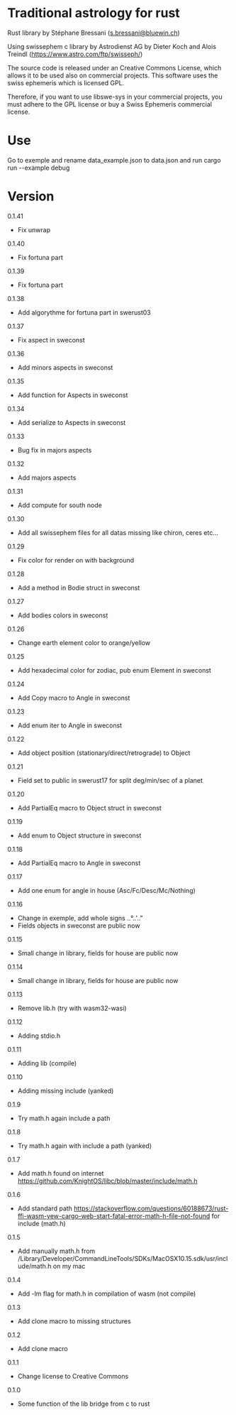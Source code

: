 # Traditional astrology for rust
Rust library by Stéphane Bressani (s.bressani@bluewin.ch)

Using swissephem c library by Astrodienst AG by Dieter Koch and Alois Treindl (https://www.astro.com/ftp/swisseph/)

The source code is released under an Creative Commons License, which allows it to be used also on commercial projects. This software uses the swiss ephemeris which is licensed GPL.

Therefore, if you want to use libswe-sys in your commercial projects, you must adhere to the GPL license or buy a Swiss Ephemeris commercial license.

# Use

Go to exemple and rename data_example.json to data.json and run cargo run
--example debug

# Version
0.1.41
* Fix unwrap

0.1.40
* Fix fortuna part

0.1.39
* Fix fortuna part

0.1.38
* Add algorythme for fortuna part in swerust03

0.1.37
* Fix aspect in sweconst

0.1.36
* Add minors aspects in sweconst

0.1.35
* Add function for Aspects in sweconst

0.1.34
* Add serialize to Aspects in sweconst

0.1.33
* Bug fix in majors aspects

0.1.32
* Add majors aspects

0.1.31
* Add compute for south node

0.1.30
* Add all swissephem files for all datas missing like chiron, ceres etc...

0.1.29
* Fix color for render on with background

0.1.28
* Add a method in Bodie struct in sweconst

0.1.27
* Add bodies colors in sweconst

0.1.26
* Change earth element color to orange/yellow

0.1.25
* Add hexadecimal color for zodiac, pub enum Element in sweconst

0.1.24
* Add Copy macro to Angle in sweconst

0.1.23
* Add enum iter to Angle in sweconst

0.1.22
* Add object position (stationary/direct/retrograde) to Object

0.1.21
* Field set to public in swerust17 for split deg/min/sec of a planet

0.1.20
* Add PartialEq macro to Object struct in sweconst

0.1.19
* Add enum to Object structure in sweconst

0.1.18
* Add PartialEq macro to Angle in sweconst

0.1.17
* Add one enum for angle in house (Asc/Fc/Desc/Mc/Nothing)

0.1.16
* Change in exemple, add whole signs ..°..'.."
* Fields objects in sweconst are public now

0.1.15
* Small change in library, fields for house are public now

0.1.14
* Small change in library, fields for house are public now

0.1.13
* Remove lib.h (try with wasm32-wasi)

0.1.12
* Adding stdio.h

0.1.11
* Adding lib (compile)

0.1.10
* Adding missing include (yanked)

0.1.9
* Try math.h again include a path

0.1.8
* Try math.h again with include a path (yanked)

0.1.7
* Add math.h found on internet https://github.com/KnightOS/libc/blob/master/include/math.h


0.1.6
* Add standard path
  https://stackoverflow.com/questions/60188673/rust-ffi-wasm-yew-cargo-web-start-fatal-error-math-h-file-not-found
  for include (math.h)

0.1.5
* Add manually math.h from /Library/Developer/CommandLineTools/SDKs/MacOSX10.15.sdk/usr/include/math.h on my mac

0.1.4
* Add -lm flag for math.h in compilation of wasm (not compile)

0.1.3
* Add clone macro to missing structures

0.1.2
* Add clone macro

0.1.1
* Change license to Creative Commons

0.1.0
* Some function of the lib bridge from c to rust
